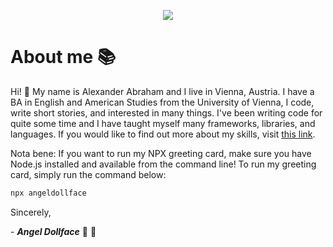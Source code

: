 <p align="center">
 <img src="https://angeldollface.art/doll-cdn/images/site/banner/kawaii.png"/>
</p>

# About me :books:

Hi! :wave: My name is Alexander Abraham and I live in Vienna, Austria. I have a BA in English and American Studies from the University of Vienna, I code, write short stories, and interested in many things. I've been writing code for quite some time and I have taught myself many frameworks, libraries, and languages. If you would like to find out more about my skills, visit [this link](https://angeldollface.art).

Nota bene: If you want to run my NPX greeting card, make sure you have Node.js installed and available from the command line!
To run my greeting card, simply run the command below:

```bash
npx angeldollface
```

Sincerely,

\- ***Angel Dollface*** :dolls: :ribbon:
